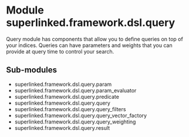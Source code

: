 Module superlinked.framework.dsl.query
======================================
Query module has components that allow you to define queries on top of your indices.
Queries can have parameters and weights that you can provide at query time to control your search.

Sub-modules
-----------
* superlinked.framework.dsl.query.param
* superlinked.framework.dsl.query.param_evaluator
* superlinked.framework.dsl.query.predicate
* superlinked.framework.dsl.query.query
* superlinked.framework.dsl.query.query_filters
* superlinked.framework.dsl.query.query_vector_factory
* superlinked.framework.dsl.query.query_weighting
* superlinked.framework.dsl.query.result